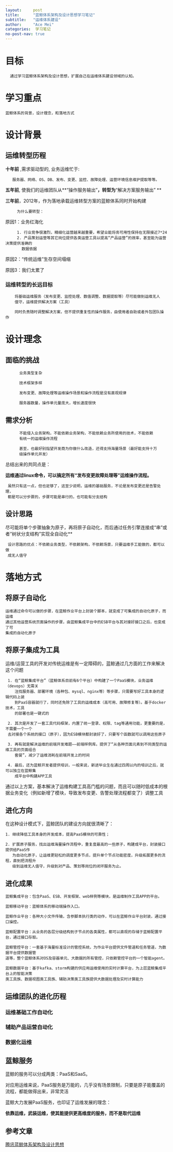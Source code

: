 ```yaml
---
layout:     post
title:      "蓝鲸体系架构及设计思想学习笔记"
subtitle:   "运维体系建设"
author:     "Ace Mei"
categories:  学习笔记
no-post-nav: true
---
```


# 目标

      通过学习蓝鲸体系架构及设计思想，扩展自己在运维体系建设领域的认知。

# 学习重点

    蓝鲸体系的背景，设计理念，和落地方式

# 设计背景

##  运维转型历程


**十年前** ,需求驱动型的, 业务运维忙于:

       服务器、网络、OS、DB、发布、变更、监控、故障处理、运营环境信息维护提取等等。

**五年前**, 使我们的运维团队从**“操作服务输出”**，转型为**“解决方案服务输出” **

**三年前**，2012年，作为落地承载运维转型方案的蓝鲸体系同时开始构建

         为什么要转型： 
 原因1：业务红海化
 
         1. 行业竞争很激烈，精细化运营越来越重要，希望业能将务可用性保持在无限接近7*24
         2. 产品策划运营等其它岗位提供各类运营工具以提高“产品运营”的效率，甚至能为运营决策提供准确的
           数据依据
           
原因2：“传统运维”生存空间塌缩

原因3：我们太累了
     
### 运维转型的长远目标

        将基础运维服务（发布变更、监控处理、数值调整、数据提取等）尽可能做到运维无人
        值守，运维提供解决方案（工具）
        
        同时负责随时调整解决方案，但不提供重复性的操作服务，由使用者自助或者外包团队操作
        
     
     
# 设计理念

## 面临的挑战
    
          业务类型复杂
          
          技术框架多样
          
          发布变更、故障处理等运维操作场景和操作流程是没有直观规律
          
          服务器数量，操作单元量庞大，增长速度很快

## 需求分析
     
          不能侵入业务架构，不能依赖业务架构，不能依赖业务所使用的技术，不能依赖
          有统一的运维操作流程
          
          甚至，也最好别指望开发商为你做什么改造，还得支持海量场景（最好能支持十万
          级操作单元并发）
          
 总结出来的共同点是：
     
  **运维通过linux命令，可以搞定所有“发布变更故障处理等”运维操作流程。**
        
     虽然只有这一点，但也足够了，这至少说明，运维的基础服务，不论是发布变更还是告警处理，
     都是可以分步骤的，步骤可能是串行的，也可能有分支结构
 
 
## 设计思路
             
尽可能将单个步骤抽象为原子，再将原子自动化，而后通过任务引擎连接成“串”或者“树状分支结构”实现全自动化**
   
     设计思路的优点：不依赖业务类型，不依赖架构，不依赖场景，只要运维手工能做的，都可以做
     成无人值守
   
   
# 落地方式
 
## 将原子自动化

    运维通过命令可以做的步骤，在蓝鲸作业平台上封装个脚本，就变成了可集成的自动化原子，而运维
    通过其他运营系统页面操作的步骤，由蓝鲸集成平台中的ESB平台与其对接好接口之后，也变成了可
    集成的自动化原子

## 将原子集成为工具

运维/运营工具的开发对传统运维是有一定障碍的，蓝鲸通过几方面的工作来解决这个问题

     1. 在“蓝鲸集成平台”（蓝鲸体系目前有6个平台）中构建了一个PaaS模块，业务运维（devops）无需关
        注找服务器、部署环境（各种包、mysql、nginx等）等步骤，只需要写好工具本身的逻辑代码上装
        到PaaS容器就行了，同时还免除了工具的运维成本（高可用、故障修复等）。基于docker技术，工具
        的部署也是一键式的
    
     2. 其次是开发了一套工具代码框架，内置了统一登录、权限、tag等通用功能，更重要的是，不需要一个一个
     去对接各个系统的接口（原子），因为ESB模块都封装好了，只要写个函数就可以调用这些原子
     
     3. 再有就是解决运维的前端开发难题——前端样例库。提供了“从各种页面元素到不同类型的运维工具的页面组合
        套餐”，减少了运维消耗在前端开发上的时间
        
     4. 最后，还为蓝鲸开发者提供培训，一般来说，新进毕业生在通过四周以内的培训之后，就可以独立在蓝鲸集
        成平台中构建APP工具

通过以上方案，基本解决了运维构建工具高门槛的问题，而且可以随时低成本的根据业务变化（例如新增了模块，导致发布变更、告警处理流程都变了）调整工具
    
  
## 进化方向  
    
 在这种设计模式下，蓝鲸团队的建设方向就很清晰了：
 
 
    1. 继续降低工具本身的开发成本，提高PaaS模块的可靠性；

    2. 扩展原子服务，找出运维海量操作流程中，重复度最高的一些原子，构建成平台，封装接口提供给PaaS作
       为自动化原子，让运维更轻松的调度更多节点，提升单个节点功能密度，升级拓展更多的流程，直到把流程升
       级到运维无人值守，升级到对产品、策划等岗位的闭环服务为止。

  
## 进化成果

    蓝鲸集成平台：包含PaaS、ESB、开发框架、web样例等模块，是运维制作工具APP的平台。

    蓝鲸移动平台：蓝鲸体系的移动端操作入口。

    蓝鲸作业平台：各种大小文件传输，含参脚本执行类的动作，可以在蓝鲸作业平台封装，通过接口操控。

    蓝鲸配置平台：从业务的各层分级结构到子节点的各类属性，都可以直观的存储于蓝鲸配置平台，通过接口存取。

    蓝鲸管控平台：一套基于海量标准设计的管控系统，为作业平台提供文件管道和任务管道，为数据平台提供数据管
    道等，整个蓝鲸体系对OS及容器单元、大数据的所有管控，只依赖管控平台的一个智能agent。

    蓝鲸数据平台：基于kafka、storm构建的供应用运维使用的实时计算平台，为上层蓝鲸集成平台上的智能决策
    类工具族、数据视图类工具族、辅助决策类工具族提供大数据处理及实时计算能力
    
    
    
##  运维团队的进化历程

### 运维基础工作自动化
### 辅助产品运营自动化
### 数据化运维


    
## 蓝鲸服务

蓝鲸的服务可以分成两类：PaaS和SaaS。

对应用运维来说，PaaS服务是万能的，几乎没有场景限制，只要是原子能覆盖的流程，都能做得出来，非常灵活


蓝鲸大力发展PaaS服务，也印证了运维发展的理念： 

**依靠运维，武装运维，使其能提供更高维度的服务，而不是取代运维**
   

## 参考文章

[腾讯蓝鲸体系架构及设计思想](http://www.greatops.net/?id=3)




	